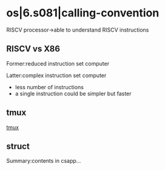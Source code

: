 # os|6.s081|calling-convention

RISCV processor->able to understand RISCV instructions

## RISCV vs X86

Former:reduced instruction set computer

Latter:complex instruction set computer

- less number of instructions
- a single instruction could be simpler but faster

## tmux

[tmux](https://zhuanlan.zhihu.com/p/43687973)

## struct



Summary:contents in csapp...